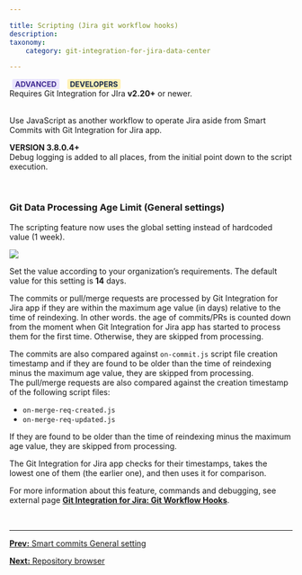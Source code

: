 ```yaml
---

title: Scripting (Jira git workflow hooks)
description:
taxonomy:
    category: git-integration-for-jira-data-center

---
```


<div class="bbb-callout bbb--info">
    <div class="irow">
    <div class="ilogobox">
        <span class="logoimg"></span>
    </div>
    <div class="imsgbox">
        <b style='background-color:#EAE5FE; padding:1px 5px; color:#412C92; border-radius:3px; margin: 0 5px; font-size: small;'>ADVANCED</b> <b style='background-color:#FFF1B6; padding:1px 5px; color:#172A4C; border-radius:3px; margin: 0 5px; font-size: small;'>DEVELOPERS</b><br>
        Requires Git Integration for JIra <b>v2.20+</b> or newer.
    </div>
    </div>
</div>
<br>


Use JavaScript as another workflow to operate Jira aside from Smart Commits with Git Integration for Jira app.

<div class="bbb-callout bbb--info">
    <div class="irow">
    <div class="ilogobox">
        <span class="logoimg"></span>
    </div>
    <div class="imsgbox">
        <b>VERSION 3.8.0.4+</b><br>
        Debug logging is added to all places, from the initial point down to the script execution.
    </div>
    </div>
</div>

&nbsp;

### Git Data Processing Age Limit (General settings)

The scripting feature now uses the global setting instead of hardcoded value (1 week).

![](/wp-content/uploads/gij-serverdc-global-settings-scripting-maxage.png?version=1&width=529&height=306)


Set the value according to your organization’s requirements. The default value for this setting is **14** days.

The commits or pull/merge requests are processed by Git Integration for Jira app if they are within the maximum age value (in days) relative to the time of reindexing. In other words. the age of commits/PRs is counted down from the moment when Git Integration for Jira app has started to process them for the first time. Otherwise, they are skipped from processing.

<div class="bbb-callout bbb--info">
    <div class="irow">
    <div class="ilogobox">
        <span class="logoimg"></span>
    </div>
    <div class="imsgbox">
        The commits are also compared against <code>on-commit.js</code> script file creation timestamp and if they are found to be older than the time of reindexing minus the maximum age value, they are skipped from processing.
    </div>
    </div>
</div>

<div class="bbb-callout bbb--info">
    <div class="irow">
    <div class="ilogobox">
        <span class="logoimg"></span>
    </div>
    <div class="imsgbox">
        The pull/merge requests are also compared against the creation timestamp of the following script files:
        <ul>
            <li><code>on-merge-req-created.js</code></li>
            <li><code>on-merge-req-updated.js</code></li>
        </ul>
        If they are found to be older than the time of reindexing minus the maximum age value, they are skipped from processing.
        <p>The Git Integration for Jira app checks for their timestamps, takes the lowest one of them (the earlier one), and then uses it for comparison.</p>
    </div>
    </div>
</div>

For more information about this feature, commands and debugging, see external page <a href='https://github.com/BigBrassBand/jira-git-workflow-hooks' target='_blank'><b>Git Integration for Jira: Git Workflow Hooks</b></a>.

&nbsp;
* * *

[**Prev:** Smart commits General setting](/git-integration-for-jira-data-center/smart-commits-general-setting-gij-self-managed)

[**Next:** Repository browser](/git-integration-for-jira-data-center/repository-browser-gij-self-managed)


